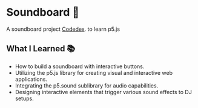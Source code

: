# Soundboard 🥁

A soundboard project [Codedex](https://www.codedex.io/projects/build-an-interactive-soundboard-with-p5js). to learn p5.js



## What I Learned 📚

- How to build a soundboard with interactive buttons.
- Utilizing the p5.js library for creating visual and interactive web applications.
- Integrating the p5.sound sublibrary for audio capabilities.
- Designing interactive elements that trigger various sound effects to DJ setups.
